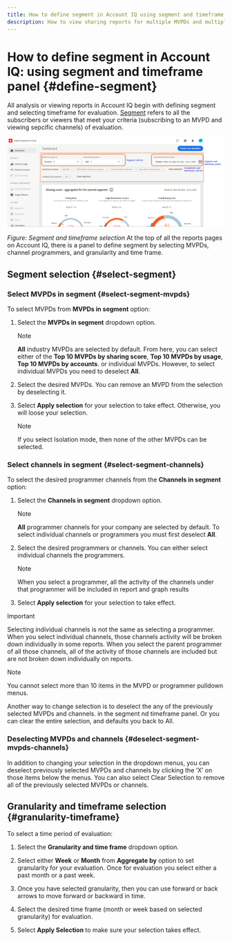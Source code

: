 ```yaml
---
title: How to define segment in Account IQ using segment and timeframe panel
description: How to view sharing reports for multiple MVPDs and multiple programmer channels.
---
```

# How to define segment in Account IQ: using segment and timeframe panel {#define-segment}

All analysis or viewing reports in Account IQ begin with defining segment and selecting timeframe for evaluation. [Segment](/help/AccountIQ/product-concepts.md#segmet-def) refers to all the subscribers or viewers that meet your criteria (subscribing to an MVPD and viewing sepcific channels) of evaluation.

![](assets/segment-panel.png)

*Figure: Segment and timeframe selection*
At the top of all the reports pages on Account IQ, there is a panel to define segment by selecting MVPDs, channel programmers, and granularity and time frame.

## Segment selection {#select-segment}

### Select MVPDs in segment {#select-segment-mvpds}

To select MVPDs from **MVPDs in segment** option:

1. Select the **MVPDs in segment** dropdown option.

   >[!NOTE]
   >
   >**All** industry MVPDs are selected by default. From here, you can select either of the **Top 10 MVPDs by sharing score**, **Top 10 MVPDs by usage**, **Top 10 MVPDs by accounts**. or individual MVPDs. However, to select individual MVPDs you need to deselect **All**.
1. Select the desired MVPDs.
    You can remove an MVPD from the selection by deselecting it.

1. Select **Apply selection** for your selection to take effect. Otherwise, you will loose your selection.

   >[!NOTE]
   >
   >If you select Isolation mode, then none of the other MVPDs can be selected.

### Select channels in segment {#select-segment-channels}

To select the desired programmer channels from the **Channels in segment** option:

1. Select the **Channels in segment** dropdown option.

   >[!NOTE]
   >
   >**All** programmer channels for your company are selected by default. To select individual channels or programmers you must first deselect **All**.

1. Select the desired programmers or channels. You can either select individual channels the programmers.
   >[!NOTE]
   >
   >When you select a programmer, all the activity of the channels under that programmer will be included in report and graph results
1. Select **Apply selection** for your selection to take effect.

  >[!IMPORTANT]
  >
  >Selecting individual channels is not the same as selecting a programmer.
  When you select individual channels, those channels activity will be broken down individually in some reports. When you select the parent programmer of all those channels, all of the activity of those channels are included but are not broken down individually on reports.

>[!NOTE]
>
>You cannot select more than 10 items in the MVPD or programmer pulldown menus.

Another way to change selection is to deselect the any of the previously selected MVPDs and channels. in the segment nd timeframe panel. Or you can clear the entire selection, and defaults you back to All.

### Deselecting MVPDs and channels {#deselect-segment-mvpds-channels}

In addition to changing your selection in the dropdown menus, you can deselect previously selected MVPDs and channels by clicking the ‘X’ on those items below the menus. You can also select Clear Selection to remove all of the previously selected MVPDs or channels.

## Granularity and timeframe selection {#granularity-timeframe}

To select a time period of evaluation:

1. Select the **Granularity and time frame** dropdown option.

1. Select either **Week** or **Month** from **Aggregate by** option to set granularity for your evaluation. Once  for evaluation you select either a past month or a past week.

1. Once you have selected granularity, then you can use forward or back arrows to move forward or backward in time.

1. Select the desired time frame (month or week based on selected granularity) for evaluation.

1. Select **Apply Selection** to make sure your selection takes effect.
